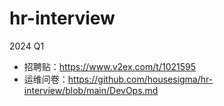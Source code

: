 # hr-interview
2024 Q1
- 招聘贴：https://www.v2ex.com/t/1021595
- 运维问卷：https://github.com/housesigma/hr-interview/blob/main/DevOps.md
